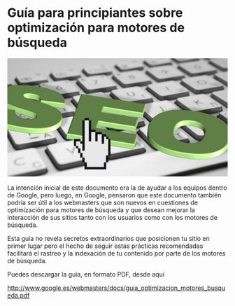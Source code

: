 # Guía para principiantes sobre optimización para motores de búsqueda

![Image SEO](search-engine-optimization-3291990_1280.jpg)


La intención inicial de este documento era la de ayudar a los equipos dentro de Google, pero luego, en Google, pensaron que este documento también podría ser útil a los webmasters que son nuevos en cuestiones de optimización para motores de búsqueda y que desean mejorar la interacción de sus sitios tanto con los usuarios como con los motores de búsqueda.

Esta guía no revela secretos extraordinarios que posicionen tu sitio en primer lugar pero el hecho de seguir estas prácticas recomendadas facilitará el rastreo y la indexación de tu contenido por parte de los motores de búsqueda.

Puedes descargar la guia, en formato PDF, desde aquí

http://www.google.es/webmasters/docs/guia_optimizacion_motores_busqueda.pdf
